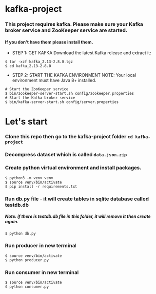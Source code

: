 # kafka-project
### This project requires kafka. Please make sure your Kafka broker service and ZooKeeper service are started.
#### If you don't have them please install them. 
* STEP 1: GET KAFKA
Download the latest Kafka release and extract it:
```
$ tar -xzf kafka_2.13-2.8.0.tgz
$ cd kafka_2.13-2.8.0
```
* STEP 2: START THE KAFKA ENVIRONMENT
NOTE: Your local environment must have Java 8+ installed.
```
# Start the ZooKeeper service
$ bin/zookeeper-server-start.sh config/zookeeper.properties
# Start the Kafka broker service
$ bin/kafka-server-start.sh config/server.properties
```

# Let's start
### Clone this repo then go to the kafka-project folder ```cd kafka-project```
### Decompress dataset which is called ```data.json.zip```
### Create python virtual environment and install packages.
```
$ python3 -m venv venv
$ source venv/bin/activate
$ pip install -r requirements.txt
```
### Run db.py file - it will create tables in sqlite database called testdb.db
##### Note: if there is testdb.db file in this folder, it will remove it then create again.
```
$ python db.py
```

### Run producer in new terminal 
```
$ source venv/bin/activate
$ python producer.py
```

### Run consumer in new terminal
```
$ source venv/bin/activate
$ python consumer.py
```



